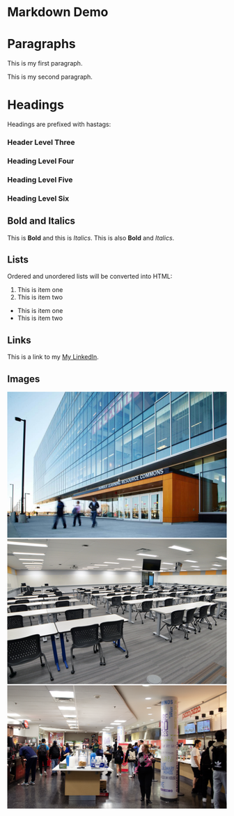 # Markdown Demo

# Paragraphs

This is my first paragraph.

This is my second paragraph.

# Headings

Headings are prefixed with hastags:

### Header Level Three

### Heading Level Four

### Heading Level Five

### Heading Level Six 

## Bold and Italics

This is **Bold** and this is *Italics*. This is also __Bold__ and _Italics_.

## Lists

Ordered and unordered lists will be converted into HTML:

1. This is item one
2. This is item two

- This is item one
- This is item two

## Links

This is a link to my [My Linkedln](https://www.linkedin.com/in/vigneswaran-saravanan-29344b227/).

## Images

![Humber College](s1.jpg)
![Humber Classrooms](s2.jpg)
![Humber Food service](s3.png)